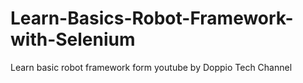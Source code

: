 # Learn-Basics-Robot-Framework-with-Selenium
Learn basic robot framework form youtube by  Doppio Tech Channel
